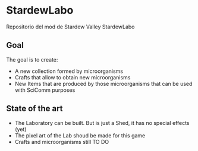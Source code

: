 # StardewLabo
Repositorio del mod de Stardew Valley StardewLabo

## Goal

The goal is to create:
 - A new collection formed by microorganisms
 - Crafts that allow to obtain new microorganisms
 - New Items that are produced by those microorganisms
that can be used with SciComm purposes

## State of the art

- The Laboratory can be built. But is just a Shed, it has no special effects (yet)
- The pixel art of the Lab shoud be made for this game
- Crafts and microorganisms still TO DO
